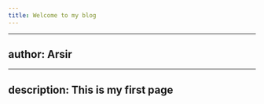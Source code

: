 ```yaml
---
title: Welcome to my blog
---
```


---
author: Arsir
---

---
description: This is my first page
---
